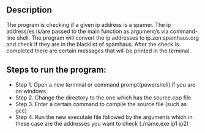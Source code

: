 ## Description
The program is checking if a given ip address is a spamer.
The ip address/es is/are passed to the main function as argument/s via command-line shell. 
The program will convert the ip addresses to ip.zen.spamhaus.org and check if they are in the blacklist of spamhaus.
After the check is completed there are certain messages that will be printed in the terminal.


## Steps to run the program:
* Step 1. Open a new terminal or command prompt(powershell) if you are on windows
* Step 2. Change the directory to the one which has the source.cpp file 
* Step 3. Enter a certain command to compile the source file (such as gcc) 
* Step 4. Run the new executale file followed by the arguments which in these case are the addresses you want to check (./name.exe ip1 ip2)
